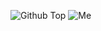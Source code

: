 ![Github Top](https://github.com/LlamaMaster33/LlamaMaster33/blob/main/Github%20Top.png)
![Me](https://count.getloli.com/@LlamaMaster33?name=LlamaMaster33&theme=rule34&padding=7&offset=0&align=center&scale=2&pixelated=1&darkmode=auto)
